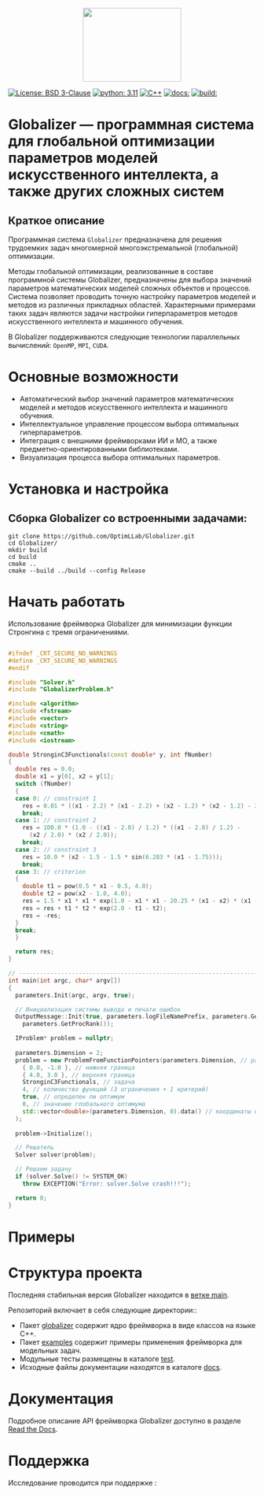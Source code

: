 <p align="center">
  <img src="/docs/iOpt_logo.png" width="200" height="150"/>
</p>

[![License: BSD 3-Clause](https://img.shields.io/badge/License-BSD%203--Clause-green)](LICENSE)
[![python: 3.11](https://img.shields.io/badge/python-3.11-44cc12?style=flat-square&logo=python)](https://www.python.org/downloads/release/python-3110/)
[![C++](https://img.shields.io/badge/C++-17-44cc12?style=flat-square&logo=c%2B%2B)](https://isocpp.org/)
[![docs: ](https://readthedocs.org/projects/ebonite/badge/?style=flat-square)](https://Globalizer.readthedocs.io/ru/latest/)
[![build:](https://github.com/UNN-ITMM-Software/iOpt/actions/workflows/python-app.yml/badge.svg)](https://github.com/OptimLLab/Globalizer/actions)



# Globalizer — программная система для глобальной оптимизации параметров моделей искусственного интеллекта, а также других сложных систем

## Краткое описание
Программная система `Globalizer` предназначена для решения трудоемких задач многомерной многоэкстремальной (глобальной) оптимизации.

Методы глобальной оптимизации, реализованные в составе программной системы Globalizer, предназначены для выбора значений параметров математических моделей сложных объектов и процессов. Система позволяет проводить точную настройку параметров моделей и методов из различных прикладных областей. Характерными примерами таких задач являются задачи настройки гиперпараметров методов искусственного интеллекта и машинного обучения.

В Globalizer поддерживаются следующие технологии параллельных вычислений: `OpenMP`, `MPI`, `CUDA`.

# **Основные возможности**
- Автоматический выбор значений параметров математических моделей и методов искусственного интеллекта и машинного обучения.
- Интеллектуальное управление процессом выбора оптимальных гиперпараметров.
- Интеграция с внешними фреймворками ИИ и МО, а также предметно-ориентированными библиотеками.
- Визуализация процесса выбора оптимальных параметров.


# **Установка и настройка**

## Сборка Globalizer со встроенными задачами:

```
git clone https://github.com/OptimLLab/Globalizer.git
cd Globalizer/
mkdir build
cd build
cmake ..
cmake --build ../build --config Release
```

# **Начать работать**

Использование фреймворка Globalizer для минимизации функции Стронгина с тремя ограничениями.

```\examples\SimpleMain.cpp

#ifndef _CRT_SECURE_NO_WARNINGS
#define _CRT_SECURE_NO_WARNINGS
#endif

#include "Solver.h"
#include "GlobalizerProblem.h"

#include <algorithm>
#include <fstream>
#include <vector>
#include <string>
#include <cmath>
#include <iostream>

double StronginC3Functionals(const double* y, int fNumber)
{
  double res = 0.0;
  double x1 = y[0], x2 = y[1];
  switch (fNumber)
  {
  case 0: // constraint 1
    res = 0.01 * ((x1 - 2.2) * (x1 - 2.2) + (x2 - 1.2) * (x2 - 1.2) - 2.25);
    break;
  case 1: // constraint 2
    res = 100.0 * (1.0 - ((x1 - 2.0) / 1.2) * ((x1 - 2.0) / 1.2) -
      (x2 / 2.0) * (x2 / 2.0));
    break;
  case 2: // constraint 3
    res = 10.0 * (x2 - 1.5 - 1.5 * sin(6.283 * (x1 - 1.75)));
    break;
  case 3: // criterion
  {
    double t1 = pow(0.5 * x1 - 0.5, 4.0);
    double t2 = pow(x2 - 1.0, 4.0);
    res = 1.5 * x1 * x1 * exp(1.0 - x1 * x1 - 20.25 * (x1 - x2) * (x1 - x2));
    res = res + t1 * t2 * exp(2.0 - t1 - t2);
    res = -res;
  }
  break;
  }

  return res;
}

// ------------------------------------------------------------------------------------------------
int main(int argc, char* argv[])
{
  parameters.Init(argc, argv, true);

  // Инициализация системы вывода и печати ошибок
  OutputMessage::Init(true, parameters.logFileNamePrefix, parameters.GetProcNum(),
    parameters.GetProcRank());

  IProblem* problem = nullptr;
  
  parameters.Dimension = 2;
  problem = new ProblemFromFunctionPointers(parameters.Dimension, // размерность задачи
    { 0.0, -1.0 }, // нижняя граница
    { 4.0, 3.0 }, // верхняя граница
    StronginC3Functionals, // задача
    4, // количество функций (3 ограничения + 1 критерий)
    true, // определен ли оптимум
    0, // значение глобального оптимума
    std::vector<double>(parameters.Dimension, 0).data() // координаты глобального минимума
  );
  
  problem->Initialize();

  // Решатель
  Solver solver(problem);

  // Решаем задачу
  if (solver.Solve() != SYSTEM_OK)
    throw EXCEPTION("Error: solver.Solve crash!!!");

  return 0;
}
```

# **Примеры**


# **Структура проекта**

Последняя стабильная версия Globalizer находится в [ветке main](https://github.com/OptimLLab/Globalizer/tree/main). 

Репозиторий включает в себя следующие директории::
- Пакет [globalizer](https://github.com/OptimLLab/Globalizer/tree/main/globalizer) содержит ядро фреймворка  в виде  классов на языке C++.
- Пакет [examples](https://github.com/OptimLLab/Globalizer/tree/main/examples) содержит примеры применения фреймворка для модельных задач.
- Модульные тесты размещены в каталоге [test](https://github.com/OptimLLab/Globalizer/tree/main/tests).
- Исходные файлы документации находятся в каталоге [docs](https://github.com/OptimLLab/Globalizer/tree/main/docs).

# **Документация**

Подробное описание API фреймворка Globalizer доступно в разделе [Read the Docs](https://Globalizer.readthedocs.io/ru/latest/).

# **Поддержка**

Исследование проводится при поддержке :
